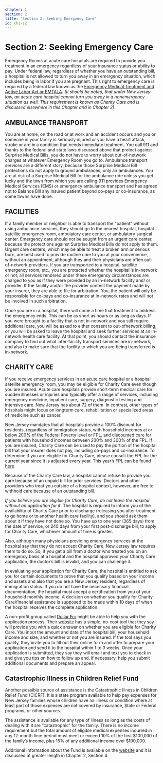 ```yaml
---
chapter: 1
section: 2
title: "Section 2: Seeking Emergency Care"
id: ch1-s2
---
```


# Section 2: Seeking Emergency Care

Emergency Rooms at acute care hospitals are required to provide you treatment in an emergency regardless of your insurance status or ability to pay. Under federal law, regardless of whether you have an outstanding bill, a hospital is not allowed to turn you away in an emergency situation, which includes being in labor if you are pregnant. This right to emergency care is required by a federal law known as the [Emergency Medical Treatment and Active Labor Act or EMTALA](https://www.cms.gov/medicare/regulations-guidance/legislation/emergency-medical-treatment-labor-act). _(It should be noted, that under New Jersey law, an acute care hospital cannot turn you away in a nonemergency situation as well. This requirement is known as Charity Care and is discussed elsewhere in this Chapter and in Chapter 2)_.

## AMBULANCE TRANSPORT

You are at home, on the road or at work and an accident occurs and you or someone in your family is seriously injured or you have a heart attack, stroke or are in a condition that needs immediate treatment. You call 911 and thanks to the federal and state laws discussed above that protect against Surprise Medical Bills, you do not have to worry about out-of-network charges at whatever Emergency Room you go to. Ambulance transport services are a different story, because those Surprise Medical Bill protections do not apply to ground ambulances, only air ambulances. You are at risk of a Surprise Medical Bill for the ambulance ride unless you get lucky and the town from which you are calling 911 provides Emergency Medical Services (EMS) or emergency ambulance transport and has agreed not to Balance Bill any insured patient beyond co-pays or co-insurance, as some towns have done.

## FACILITIES

If a family member or neighbor is able to transport the “patient” without using ambulance services, they should go to the nearest hospital, hospital satellite emergency room, ambulatory care center, or ambulatory surgical center. Emergency care should not be sought from an urgent care center, because the protections against Surprise Medical Bills do not apply to them. Urgent care centers, which may be able to treat a broken arm or serious burn, are best used to provide routine care to you at your convenience, without an appointment, although they and their physicians are often out-of-network providers. If you are transported to a hospital, satellite emergency room, etc., you are protected whether the hospital is in-network or not; all services rendered under these emergency circumstances are charged to you as if they were provided by an in-network facility and/ or provider. If the facility and/or the provider contest the payment made by your insurer, they are able to file for arbitration. You, the patient will only be responsible for co-pays and co-insurance at in-network rates and will not be involved in such arbitration.

Once you are in a hospital, there will come a time that treatment to address the emergency ends. This can be as short as hours or as long as days. If you were brought to a facility that is not in-network and you still require additional care, you will be asked to either consent to out-ofnetwork billing, or you will be asked to leave the hospital and seek further services at an in-network health care facility. At that point, you should contact the insurance company to find out what inter-facility transport services are in-network, and also to make sure that the facility to which you are being transferred is in-network.

## CHARITY CARE

If you receive emergency services in an acute care hospital or a hospital satellite emergency room, you may be eligible for Charity Care even though you are insured. Acute care hospitals provide short-term medical care for sudden illnesses or injuries and typically offer a range of services, including emergency medicine, inpatient care, surgery, diagnostic testing and intensive care. New Jersey has about 72 of them. In contrast, other types of hospitals might focus on longterm care, rehabilitation or specialized areas of medicine such as cancer.

New Jersey mandates that all hospitals provide a 100% discount for residents, regardless of immigration status, with household incomes at or below 200% of the Federal Poverty level or FPL, and discounted care for patients with household incomes between 200% and 300% of the FPL. If you are insured, Charity Care can be used to pay the portion of the hospital bill that your insurer does not pay, including co-pays and co-insurance. To determine if you are eligible for Charity Care, please consult the FPL for the current year since it is adjusted every year. This year’s FPL can be found [here](https://aspe.hhs.gov/topics/poverty-economic-mobility/poverty-guidelines).

Because of the Charity Care law, a hospital cannot refuse to provide you care because of an unpaid bill for prior services. Doctors and other providers who treat you outside of a hospital context, however, are free to withhold care because of an outstanding bill.

_If you believe you are eligible for Charity Care, do not leave the hospital without an application for it_. The hospital is required to inform you of the availability of Charity Care prior to discharge (releasing you after treatment to go home or to another health care facility), and you should ask them about it if they have not done so. You have up to one year (365 days) from the date of service, or 240 days from your first post-discharge bill, to apply for Charity Care, whichever amount of time is greater.

Also, although many physicians providing emergency services at the hospital say that they do not accept Charity Care, New Jersey law requires them to do so. So, if you get a bill from a doctor who treated you on an emergency basis at a hospital and the hospital approved your Charity Care application, the doctor’s bill is invalid, and you can challenge it.

In evaluating your application for Charity Care, the hospital is entitled to ask you for certain documents to prove that you qualify based on your income and assets and also that you are a New Jersey resident, regardless of immigration status. If you do not have the necessary financial documentation, the hospital must accept a certification from you of your household monthly income. A decision on whether you qualify for Charity Care/financial assistance is supposed to be made within 10 days of when the hospital receives the complete application.

A non-profit group called [Dollar For](https://dollarfor.org/) might be able to help you with the application process. Their [website](https://dollarfor.org/) has a simple, no-cost tool that they say will provide you with a quick answer on whether you are eligible for Charity Care. You input the amount and date of the hospital bill, your household income and size, and whether or not you are insured. If the tool says you qualify, they invite you to fill out their online form and offer to prepare your application and send it to the hospital within 1 to 3 weeks. Once your application is submitted, they say they will email and text you to check in and give you tips on how to follow up and, if necessary, help you submit additional documents and prepare an appeal.

## Catastrophic Illness in Children Relief Fund

Another possible source of assistance is the Catastrophic Illness in Children Relief Fund (CICRF). It is a state program available to help pay expenses for New Jersey families whose children have an illness or condition where at least part of those expenses are not covered by insurance, State or Federal programs, or other sources.

The assistance is available for any type of illness so long as the costs of dealing with it are “catastrophic” for the family. There is no income requirement but the total amount of eligible medical expenses incurred in any 12-month time period must meet or exceed 10% of the first $100,000 of the family’s income, plus 15% of any additional income over $100,000.

Additional information about the Fund is available on the [website](https://www.nj.gov/humanservices/cicrf/) and it is discussed at greater length in Chapter 2, Section 4.
